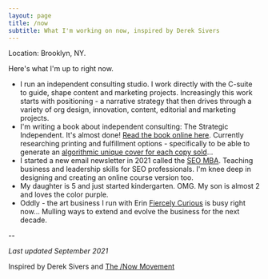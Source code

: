 ```yaml
---
layout: page
title: /now
subtitle: What I'm working on now, inspired by Derek Sivers
---
```


Location: Brooklyn, NY.

Here's what I'm up to right now.

- I run an independent consulting studio. I work directly with the C-suite to guide, shape content and marketing projects. Increasingly this work starts with positioning - a narrative strategy that then drives through a variety of org design, innovation, content, editorial and marketing projects.
- I'm writing a book about independent consulting: The Strategic Independent. It's almost done! [Read the book online here](https://tomcritchlow.com/strategy/). Currently researching printing and fulfillment options - specifically to be able to generate an [algorithmic unique cover for each copy sold](https://twitter.com/tomcritchlow/status/1336416202495705088)...
- I started a new email newsletter in 2021 called the [SEO MBA](https://seomba.com/). Teaching business and leadership skills for SEO professionals. I'm knee deep in designing and creating an online course version too.
- My daughter is 5 and just started kindergarten. OMG. My son is almost 2 and loves the color purple.
- Oddly - the art business I run with Erin [Fiercely Curious](https://www.fiercelycurious.com/) is busy right now... Mulling ways to extend and evolve the business for the next decade.

--   

*Last updated September 2021*

Inspired by Derek Sivers and <a href="https://sivers.org/nowff">The /Now Movement</a>